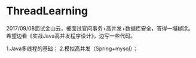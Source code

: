 # ThreadLearning
2017/09/08面试金山云，被面试官问事务+高并发+数据库安全，答得一塌糊涂。
希望边看《实战Java高并发程序设计》，边写一些代码。

1.Java多线程的基础；
2.模拟高并发（Spring+mysql）；
